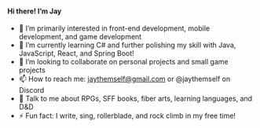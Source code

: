   <h4>Hi there! I’m Jay</h4>
  
- 🔭 I’m primarily interested in front-end development, mobile development, and game development
- 🌱 I’m currently learning C# and further polishing my skill with Java, JavaScript, React, and Spring Boot!
- 💞️ I’m looking to collaborate on personal projects and small game projects
- 📫 How to reach me: jaythemself@gmail.com or @jaythemself on Discord
- 💬 Talk to me about RPGs, SFF books, fiber arts, learning languages, and D&D 
- ⚡ Fun fact: I write, sing, rollerblade, and rock climb in my free time!

<!---
jaythemself/jaythemself is a ✨ special ✨ repository because its `README.md` (this file) appears on your GitHub profile.
You can click the Preview link to take a look at your changes.
--->
